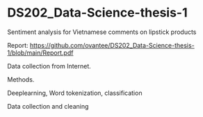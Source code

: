 # DS202_Data-Science-thesis-1

Sentiment analysis for Vietnamese comments on lipstick products

Report: https://github.com/ovantee/DS202_Data-Science-thesis-1/blob/main/Report.pdf

Data collection from Internet.

Methods.

Deeplearning, Word tokenization, classification

Data collection and cleaning
